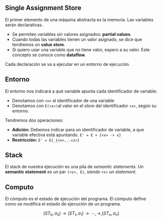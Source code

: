 ## Single Assignment Store

El primer elemento de una máquina abstracta es la memoria. Las variables serán declarativas.

- Se permiten variables sin valores asignados: **partial values**.
- Cuando todas las variables tienen un valor asignado, se dice que tendremos un **value store**.
- Si quiero usar una variable que no tiene valor, espero a su valor. Este concepto se conoce como **dataflow**.

Cada declaración se va a ejecutar en un entorno de ejecución.

## Entorno

El entorno nos indicará a qué variable apunta cada identificador de variable:

- Denotamos con `<x>` al identificador de una variable
- Denotamos con `E(<x>)`al valor en el *store* del identificador `<x>`, según su entorno.

Tendremos dos operaciones:

- **Adición:** Debemos indicar para un identificador de variable, a que variable efectiva está apuntando. `E' = E + {<x> -> x}`
- **Restricción:** `E' = E|_{<x>,..<z>}`

## Stack

El stack de nuestra ejecución es una pila de *semantic statements*. Un **semantic statement** es un par `(<s>, E)`, siendo `<s>` un *statement*.

## Computo

El cómputo es el estado de ejecución del programa. El cómputo define como se modifica el estado de ejecución de un programa.

$$
(ST_0, \sigma_0) \to (ST_1, \sigma_1) \to \cdots, \to, (ST_n, \sigma_n)
$$
